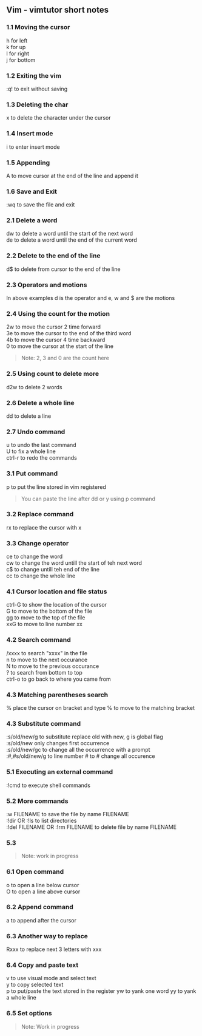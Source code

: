 ## Vim - vimtutor short notes

### 1.1 Moving the cursor  
h for left  
k  for up  
l for right  
j for bottom   

### 1.2 Exiting the vim  
:q! to exit without saving

### 1.3 Deleting the char  
x to delete the character under the cursor

### 1.4 Insert mode  
i to enter insert mode

### 1.5 Appending
A to move cursor at the end of the line and append it

### 1.6 Save and Exit  
:wq to save the file and exit

### 2.1 Delete a word
dw to delete a word until the start of the next word  
de to delete a word until the end of the current word

### 2.2 Delete to the end of the line
d$ to delete from cursor to the end of the line

### 2.3 Operators and motions
In above examples d is the operator and e, w and $ are the motions

### 2.4 Using the count for the motion
2w to move the cursor 2 time forward  
3e to move the cursor to the end of the third word  
4b to move the cursor 4 time backward  
0 to move the cursor at the start of the line  
> Note: 2, 3 and 0 are the count here

### 2.5 Using count to delete more
d2w to delete 2 words

### 2.6 Delete a whole line
dd to delete a line

### 2.7 Undo command
u to undo the last command  
U to fix a whole line  
ctrl-r to redo the commands

### 3.1 Put command
p to put the line stored in vim registered  
> You can paste the line after dd or y using p command

### 3.2 Replace command
rx to replace the cursor with x

### 3.3 Change operator
ce to change the word  
cw to change the word untill the start of teh next word  
c$ to change untill teh end of the line  
cc to change the whole line  

### 4.1 Cursor location and file status
ctrl-G to show the location of the cursor  
G to move to the bottom of the file  
gg to move to the top of the file  
xxG to move to line number xx

### 4.2 Search command
/xxxx to search "xxxx" in the file  
n to move to the next occurance  
N to move to the previous occurance  
? to search from bottom to top  
ctrl-o to go back to where you came from

### 4.3 Matching parentheses search
% place the cursor on bracket and type % to move to the matching bracket  

### 4.3 Substitute command
:s/old/new/g to substitute replace old with new, g is global flag  
:s/old/new only changes first occurrence  
:s/old/new/gc to change all the occurrence with a prompt  
:#,#s/old/new/g to line number # to # change all occurence

### 5.1 Executing an external command
:!cmd to execute shell commands  

### 5.2 More commands
:w FILENAME to save the file by name FILENAME  
:!dir OR :!ls to list directories  
:!del FILENAME OR :!rm FILENAME to delete file by name FILENAME  

### 5.3 
> Note: work in progress

### 6.1 Open command
o to open a line below cursor  
O to open a line above cursor

### 6.2 Append command
a to append after the cursor

### 6.3 Another way to replace
Rxxx to replace next 3 letters with xxx  

### 6.4 Copy and paste text
v to use visual mode and select text  
y to copy selected text  
p to put/paste the text stored in the register
yw to yank one word
yy to yank a whole line

### 6.5 Set options
> Note: Work in progress  
